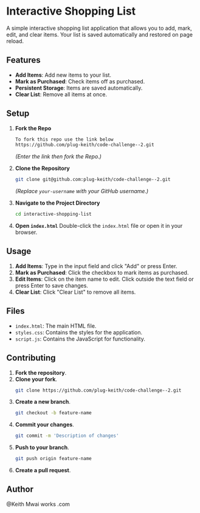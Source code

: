 # Interactive Shopping List

A simple interactive shopping list application that allows you to add, mark, edit, and clear items. Your list is saved automatically and restored on page reload.

## Features

- **Add Items**: Add new items to your list.
- **Mark as Purchased**: Check items off as purchased.
- **Persistent Storage**: Items are saved automatically.
- **Clear List**: Remove all items at once.

## Setup
1. **Fork the Repo**
   ```bash
   To fork this repo use the link below 
   https://github.com/plug-keith/code-challenge--2.git
   ```
   *(Enter the link then fork the Repo.)*
1. **Clone the Repository**
   ```bash
   git clone git@github.com:plug-keith/code-challenge--2.git
   ```
   *(Replace `your-username` with your GitHub username.)*

2. **Navigate to the Project Directory**
   ```bash
   cd interactive-shopping-list
   ```

3. **Open `index.html`**
   Double-click the `index.html` file or open it in your browser.

## Usage

1. **Add Items**: Type in the input field and click "Add" or press Enter.
2. **Mark as Purchased**: Click the checkbox to mark items as purchased.
3. **Edit Items**: Click on the item name to edit. Click outside the text field or press Enter to save changes.
4. **Clear List**: Click "Clear List" to remove all items.

## Files

- `index.html`: The main HTML file.
- `styles.css`: Contains the styles for the application.
- `script.js`: Contains the JavaScript for functionality.

## Contributing

1. **Fork the repository**.
2. **Clone your fork**.
   ```bash
   git clone https://github.com/plug-keith/code-challenge--2.git
   ```
3. **Create a new branch**.
   ```bash
   git checkout -b feature-name
   ```
4. **Commit your changes**.
   ```bash
   git commit -m 'Description of changes'
   ```
5. **Push to your branch**.
   ```bash
   git push origin feature-name
   ```
6. **Create a pull request**.

## Author
@Keith Mwai works .com
